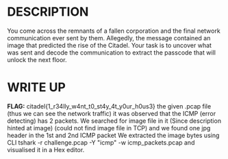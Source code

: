 # DESCRIPTION 
You come across the remnants of a fallen corporation and the final network communication ever sent by them.
Allegedly, the message contained an image that predicted the rise of the Citadel. Your task is to uncover what 
was sent and decode the communication to extract the passcode that will unlock the next floor.

# WRITE UP
**FLAG:** citadel{1_r34lly_w4nt_t0_st4y_4t_y0ur_h0us3}
the given .pcap file (thus we can see the network traffic)
it was observed that the ICMP (error detecting) has 2 packets. We searched for image file 
in it (Since description hinted at image) (could not find image file in TCP) and we found 
one jpg header in the 1st and 2nd ICMP packet We extracted the image bytes using 
CLI tshark -r challenge.pcap -Y "icmp" -w icmp_packets.pcap and visualised it in a Hex editor.
